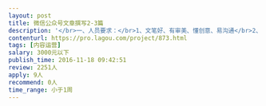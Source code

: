 ```yaml
---                
layout: post       
title: 微信公众号文章撰写2-3篇           
description: '</br>一、人员要求：</br>1、文笔好、有审美、懂创意、易沟通</br>2、内容运营周期为5-7天，需要提供文案2-3篇</br>3、文笔贴近原有公众号风格，文案内容及素材需要紧贴时事热点</br>4、内容参考可以查看“金海社区”微信号</br>'     
contenturl: https://pro.lagou.com/project/873.html      
tags: [内容运营]            
salary: 3000元以下          
publish_time: 2016-11-18 09:42:51         
review: 2251人                   
apply: 9人                   
recommend: 0人                   
time_range: 小于1周              
---                 
```


